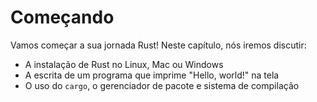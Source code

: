 <!--
# Getting Started

Let’s start your Rust journey! There’s a lot to learn, but every journey starts
somewhere. In this chapter, we’ll discuss:

* Installing Rust on Linux, macOS, and Windows
* Writing a program that prints `Hello, world!`
* Using `cargo`, Rust’s package manager and build system
-->

# Começando

Vamos começar a sua jornada Rust! Neste capítulo, nós iremos discutir:

- A instalação de Rust no Linux, Mac ou Windows
- A escrita de um programa que imprime "Hello, world!" na tela
- O uso do `cargo`, o gerenciador de pacote e sistema de compilação
